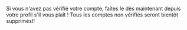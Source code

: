Si vous n'avez pas vérifié votre compte, faites le dès maintenant depuis votre profil s'il vous plaît ! Tous les comptes non vérifiés seront bientôt supprimés!!

